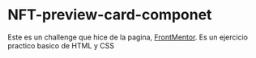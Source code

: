 # NFT-preview-card-componet
Este es un challenge que hice de la pagina,
[FrontMentor](https://www.frontendmentor.io/home).
Es un ejercicio practico basico de HTML y CSS
